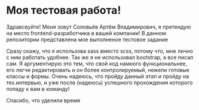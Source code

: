 # Моя тестовая работа!

Здравсвуйте! Меня зовут Соловьёв  Артём Владимирович, я претендую на место frontend-разработчика в вашей компании! 
В данном репозитории представлена мое выполненое тестовое задание

Сразу скажу, что я использова sass вместо scss, потому что, мне лично с ним работать удобнее. Так же я не использовал bootstrap, а все писал сам. 
Я аргументирую это тем, что свой код намного функциональнее, его легче редактировать и он более контролируемый, нежели готовые классы и формы.
Очень надеюсь, что пройду данный этап и пройду на тех.интервью, и уже после (надеюсь) успешного прохождения которого попаду к вам в команду!

Спасибо, что уделили время


